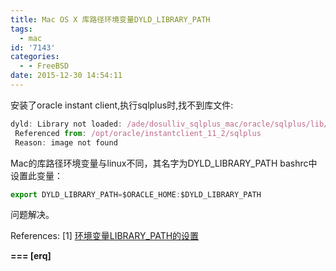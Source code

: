 ```yaml
---
title: Mac OS X 库路径环境变量DYLD_LIBRARY_PATH
tags:
  - mac
id: '7143'
categories:
  - - FreeBSD
date: 2015-12-30 14:54:11
---
```



<!-- more -->
安装了oracle instant client,执行sqlplus时,找不到库文件:
```js
dyld: Library not loaded: /ade/dosulliv_sqlplus_mac/oracle/sqlplus/lib/libsqlplus.dylib
 Referenced from: /opt/oracle/instantclient_11_2/sqlplus
 Reason: image not found
```

Mac的库路径环境变量与linux不同，其名字为DYLD_LIBRARY_PATH
bashrc中设置此变量：
```js
export DYLD_LIBRARY_PATH=$ORACLE_HOME:$DYLD_LIBRARY_PATH
```
问题解决。

References:
\[1\] [环境变量LIBRARY_PATH的设置](http://blog.chinaunix.net/uid-14504139-id-3867128.html)

 **===
\[erq\]**